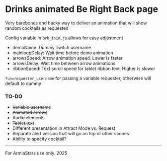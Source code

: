 # Drinks animated Be Right Back page

Very barebones and hacky way to deliver an animation that will show random cocktails as requested

Config variable in `brb_anim.js` allows for easy adjustment
- demoName: Dummy Twitch username
- mainloopDelay: Wait time before demo animation
- arrowsSpeed: Arrow animation speed. Lower is faster
- arrowsDelay: Wait time between arrow animations
- ribbonSpeed: Text scroll speed for tablet ribbon text. Higher is slower

`?un=requester_username` for passing a variable requester, otherwise will default to dummy

### TO-DO
- ~~Variable username~~ 
- ~~Animated arrows~~
- ~~Audio elements~~
- ~~Tablet text~~
- Different presentation in Attract Mode vs. Request
- Separate alert version that will go on top of other scenes
- Ability to specify cocktail?

----

For ArmiaStars use only. 2025
